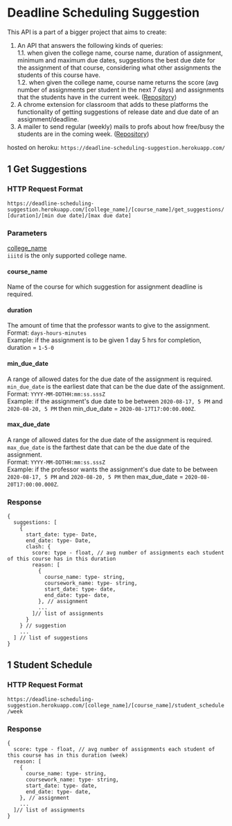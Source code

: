 # Deadline Scheduling Suggestion

This API is a part of a bigger project that aims to create:
1. An API that answers the following kinds of queries:    
 1.1. when given the college name, course name, duration of assignment, minimum and maximum due dates, suggestions the best due date for the assignment of that course, considering what other assignments the students of this course have.     
 1.2. when given the college name, course name returns the score (avg number of assignments per student in the next 7 days) and assignments that the students have in the current week. ([Repository](https://github.com/oshhh/google-classroom-extension))     
2. A chrome extension for classroom that adds to these platforms the functionality of getting suggestions of release date and due date of an assignment/deadline.  
3. A mailer to send regular (weekly) mails to profs about how free/busy the students are in the coming week. ([Repository](https://github.com/oshhh/weekly-mailer))

hosted on heroku: `https://deadline-scheduling-suggestion.herokuapp.com/`    

## 1  Get Suggestions

### HTTP Request Format
`https://deadline-scheduling-suggestion.herokuapp.com/[college_name]/[course_name]/get_suggestions/[duration]/[min due date]/[max due date]` 

### Parameters
<ins>college_name</ins>    
`iiitd` is the only supported college name.   

#### course_name    
Name of the course for which suggestion for assignment deadline is required.  

#### duration    
The amount of time that the professor wants to give to the assignment.  
Format: `days-hours-minutes`     
Example: if the assignment is to be given 1 day 5 hrs for completion, duration = `1-5-0`     

#### min_due_date  
A range of allowed dates for the due date of the assignment is required. `min_due_date` is the earliest date that can be the due date of the assignment.    
Format: `YYYY-MM-DDTHH:mm:ss.sssZ`    
Example: if the assignment's due date to be between `2020-08-17, 5 PM` and `2020-08-20, 5 PM` then min_due_date = `2020-08-17T17:00:00.000Z`.   

#### max_due_date  
A range of allowed dates for the due date of the assignment is required. `max_due_date` is the farthest date that can be the due date of the assignment.    
Format: `YYYY-MM-DDTHH:mm:ss.sssZ`    
Example: if the professor wants the assignment's due date to be between `2020-08-17, 5 PM` and `2020-08-20, 5 PM` then max_due_date = `2020-08-20T17:00:00.000Z`.   

### Response
```
{
  suggestions: [
    {
      start_date: type- Date, 
      end_date: type- Date, 
      clash: {
        score: type - float, // avg number of assignments each student of this course has in this duration
        reason: [
          {
            course_name: type- string, 
            coursework_name: type- string,
            start_date: type- date,
            end_date: type- date,
          }, // assignment
          ... 
        ]// list of assignments
      }
    } // suggestion
    ...
  ] // list of suggestions
}
```

## 1  Student Schedule

### HTTP Request Format
`https://deadline-scheduling-suggestion.herokuapp.com/[college_name]/[course_name]/student_schedule/week`

### Response
```
{
  score: type - float, // avg number of assignments each student of this course has in this duration (week)
  reason: [
    {
      course_name: type- string, 
      coursework_name: type- string,
      start_date: type- date,
      end_date: type- date,
    }, // assignment
    ... 
  ]// list of assignments
}
```
